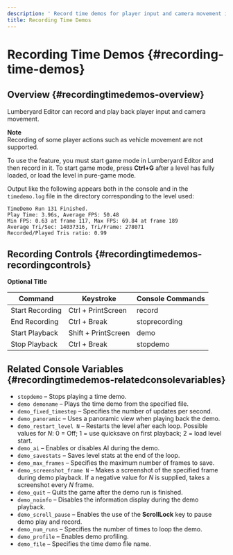 ```yaml
---
description: ' Record time demos for player input and camera movement in &ALYlong;. '
title: Recording Time Demos
---
```

# Recording Time Demos {#recording-time-demos}

## Overview {#recordingtimedemos-overview}

Lumberyard Editor can record and play back player input and camera movement\.

**Note**  
Recording of some player actions such as vehicle movement are not supported\.

To use the feature, you must start game mode in Lumberyard Editor and then record in it\. To start game mode, press **Ctrl\+G** after a level has fully loaded, or load the level in pure\-game mode\.

Output like the following appears both in the console and in the `timedemo.log` file in the directory corresponding to the level used:

```
TimeDemo Run 131 Finished.
Play Time: 3.96s, Average FPS: 50.48
Min FPS: 0.63 at frame 117, Max FPS: 69.84 at frame 189
Average Tri/Sec: 14037316, Tri/Frame: 278071
Recorded/Played Tris ratio: 0.99
```

## Recording Controls {#recordingtimedemos-recordingcontrols}


**Optional Title**  

| Command | Keystroke | Console Commands | 
| --- | --- | --- | 
| Start Recording | Ctrl \+ PrintScreen | record | 
| End Recording | Ctrl \+ Break | stoprecording | 
| Start Playback | Shift \+ PrintScreen | demo | 
| Stop Playback | Ctrl \+ Break | stopdemo | 

## Related Console Variables {#recordingtimedemos-relatedconsolevariables}
+ `stopdemo` – Stops playing a time demo\.
+ `demo demoname` – Plays the time demo from the specified file\.
+ `demo_fixed_timestep` – Specifies the number of updates per second\.
+ `demo_panoramic` – Uses a panoramic view when playing back the demo\.
+ `demo_restart_level N` – Restarts the level after each loop\. Possible values for *N*: 0 = Off; 1 = use quicksave on first playback; 2 = load level start\.
+ `demo_ai` – Enables or disables AI during the demo\.
+ `demo_savestats` – Saves level stats at the end of the loop\.
+ `demo_max_frames` – Specifies the maximum number of frames to save\.
+ `demo_screenshot_frame N` – Makes a screenshot of the specified frame during demo playback\. If a negative value for *N* is supplied, takes a screenshot every *N* frame\.
+ `demo_quit` – Quits the game after the demo run is finished\.
+ `demo_noinfo` – Disables the information display during the demo playback\.
+ `demo_scroll_pause` – Enables the use of the **ScrollLock** key to pause demo play and record\.
+ `demo_num_runs` – Specifies the number of times to loop the demo\.
+ `demo_profile` – Enables demo profiling\.
+ `demo_file` – Specifies the time demo file name\.